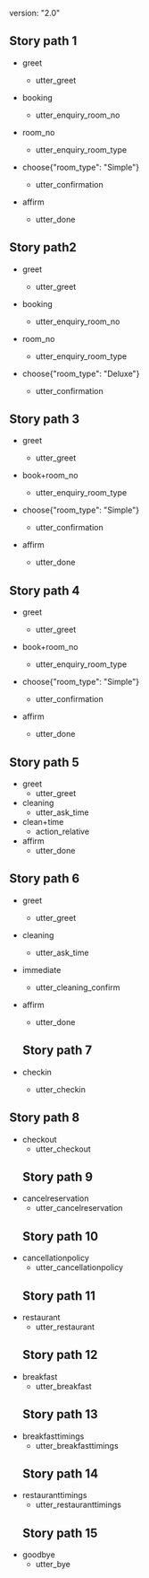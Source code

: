 version: "2.0"

## Story path 1

* greet
  - utter_greet
  
* booking
  - utter_enquiry_room_no

* room_no
  - utter_enquiry_room_type

* choose{"room_type": "Simple"}
  - utter_confirmation
  
* affirm
  - utter_done

## Story path2

* greet
  - utter_greet
  
* booking
  - utter_enquiry_room_no
  
* room_no
  - utter_enquiry_room_type
  
* choose{"room_type": "Deluxe"}
  - utter_confirmation
  
## Story path 3

* greet
  - utter_greet
  
* book+room_no
  - utter_enquiry_room_type

* choose{"room_type": "Simple"}
  - utter_confirmation

* affirm
  - utter_done

## Story path 4

* greet
  - utter_greet
  
* book+room_no
  - utter_enquiry_room_type

* choose{"room_type": "Simple"}
  - utter_confirmation

* affirm
  - utter_done
## Story path 5
* greet
  - utter_greet
* cleaning
  - utter_ask_time
* clean+time
  - action_relative
* affirm
  - utter_done
  
## Story path 6
* greet
  - utter_greet
* cleaning
  - utter_ask_time
* immediate
  - utter_cleaning_confirm
* affirm
  - utter_done

  ## Story path 7
* checkin
  - utter_checkin
 ## Story path 8
* checkout
  - utter_checkout
   ## Story path 9
* cancelreservation
  - utter_cancelreservation
   ## Story path 10
* cancellationpolicy
  - utter_cancellationpolicy
   ## Story path 11
* restaurant
  - utter_restaurant
   ## Story path 12
* breakfast
  - utter_breakfast
   ## Story path 13
* breakfasttimings
  - utter_breakfasttimings
   ## Story path 14
* restauranttimings
  - utter_restauranttimings
   ## Story path 15
* goodbye
  - utter_bye